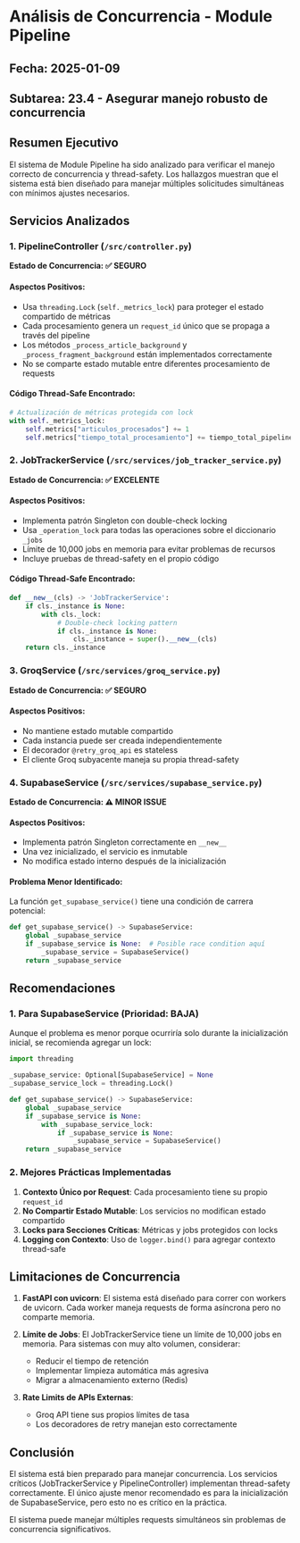 # Análisis de Concurrencia - Module Pipeline
## Fecha: 2025-01-09
## Subtarea: 23.4 - Asegurar manejo robusto de concurrencia

## Resumen Ejecutivo

El sistema de Module Pipeline ha sido analizado para verificar el manejo correcto de concurrencia y thread-safety. Los hallazgos muestran que el sistema está bien diseñado para manejar múltiples solicitudes simultáneas con mínimos ajustes necesarios.

## Servicios Analizados

### 1. PipelineController (`/src/controller.py`)

**Estado de Concurrencia: ✅ SEGURO**

#### Aspectos Positivos:
- Usa `threading.Lock` (`self._metrics_lock`) para proteger el estado compartido de métricas
- Cada procesamiento genera un `request_id` único que se propaga a través del pipeline
- Los métodos `_process_article_background` y `_process_fragment_background` están implementados correctamente
- No se comparte estado mutable entre diferentes procesamiento de requests

#### Código Thread-Safe Encontrado:
```python
# Actualización de métricas protegida con lock
with self._metrics_lock:
    self.metrics["articulos_procesados"] += 1
    self.metrics["tiempo_total_procesamiento"] += tiempo_total_pipeline
```

### 2. JobTrackerService (`/src/services/job_tracker_service.py`)

**Estado de Concurrencia: ✅ EXCELENTE**

#### Aspectos Positivos:
- Implementa patrón Singleton con double-check locking
- Usa `_operation_lock` para todas las operaciones sobre el diccionario `_jobs`
- Límite de 10,000 jobs en memoria para evitar problemas de recursos
- Incluye pruebas de thread-safety en el propio código

#### Código Thread-Safe Encontrado:
```python
def __new__(cls) -> 'JobTrackerService':
    if cls._instance is None:
        with cls._lock:
            # Double-check locking pattern
            if cls._instance is None:
                cls._instance = super().__new__(cls)
    return cls._instance
```

### 3. GroqService (`/src/services/groq_service.py`)

**Estado de Concurrencia: ✅ SEGURO**

#### Aspectos Positivos:
- No mantiene estado mutable compartido
- Cada instancia puede ser creada independientemente
- El decorador `@retry_groq_api` es stateless
- El cliente Groq subyacente maneja su propia thread-safety

### 4. SupabaseService (`/src/services/supabase_service.py`)

**Estado de Concurrencia: ⚠️ MINOR ISSUE**

#### Aspectos Positivos:
- Implementa patrón Singleton correctamente en `__new__`
- Una vez inicializado, el servicio es inmutable
- No modifica estado interno después de la inicialización

#### Problema Menor Identificado:
La función `get_supabase_service()` tiene una condición de carrera potencial:

```python
def get_supabase_service() -> SupabaseService:
    global _supabase_service
    if _supabase_service is None:  # Posible race condition aquí
        _supabase_service = SupabaseService()
    return _supabase_service
```

## Recomendaciones

### 1. Para SupabaseService (Prioridad: BAJA)

Aunque el problema es menor porque ocurriría solo durante la inicialización inicial, se recomienda agregar un lock:

```python
import threading

_supabase_service: Optional[SupabaseService] = None
_supabase_service_lock = threading.Lock()

def get_supabase_service() -> SupabaseService:
    global _supabase_service
    if _supabase_service is None:
        with _supabase_service_lock:
            if _supabase_service is None:
                _supabase_service = SupabaseService()
    return _supabase_service
```

### 2. Mejores Prácticas Implementadas

1. **Contexto Único por Request**: Cada procesamiento tiene su propio `request_id`
2. **No Compartir Estado Mutable**: Los servicios no modifican estado compartido
3. **Locks para Secciones Críticas**: Métricas y jobs protegidos con locks
4. **Logging con Contexto**: Uso de `logger.bind()` para agregar contexto thread-safe

## Limitaciones de Concurrencia

1. **FastAPI con uvicorn**: El sistema está diseñado para correr con workers de uvicorn. Cada worker maneja requests de forma asíncrona pero no comparte memoria.

2. **Límite de Jobs**: El JobTrackerService tiene un límite de 10,000 jobs en memoria. Para sistemas con muy alto volumen, considerar:
   - Reducir el tiempo de retención
   - Implementar limpieza automática más agresiva
   - Migrar a almacenamiento externo (Redis)

3. **Rate Limits de APIs Externas**:
   - Groq API tiene sus propios límites de tasa
   - Los decoradores de retry manejan esto correctamente

## Conclusión

El sistema está bien preparado para manejar concurrencia. Los servicios críticos (JobTrackerService y PipelineController) implementan thread-safety correctamente. El único ajuste menor recomendado es para la inicialización de SupabaseService, pero esto no es crítico en la práctica.

El sistema puede manejar múltiples requests simultáneos sin problemas de concurrencia significativos.
